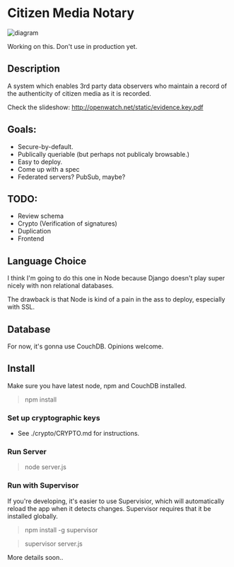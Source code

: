 # Citizen Media Notary
![diagram](http://i.imgur.com/2fwoc.png)

Working on this. Don't use in production yet.

## Description

A system which enables 3rd party data observers who maintain a record of the authenticity of citizen media as it is recorded.

Check the slideshow: http://openwatch.net/static/evidence.key.pdf

## Goals:

* Secure-by-default.
* Publically queriable (but perhaps not publicaly browsable.)
* Easy to deploy.
* Come up with a spec
* Federated servers? PubSub, maybe?

## TODO:

* Review schema
* Crypto (Verification of signatures)
* Duplication
* Frontend

## Language Choice

I think I'm going to do this one in Node because Django doesn't play super nicely with non relational databases.

The drawback is that Node is kind of a pain in the ass to deploy, especially with SSL.

## Database

For now, it's gonna use CouchDB. Opinions welcome.

## Install

Make sure you have latest node, npm and CouchDB installed.

> npm install

### Set up cryptographic keys

* See ./crypto/CRYPTO.md for instructions.

### Run Server

> node server.js

### Run with Supervisor
If you're developing, it's easier to use Supervisior, which will automatically reload the app when it detects changes.
Supervisor requires that it be installed globally.

> npm install -g supervisor

> supervisor server.js

More details soon..
